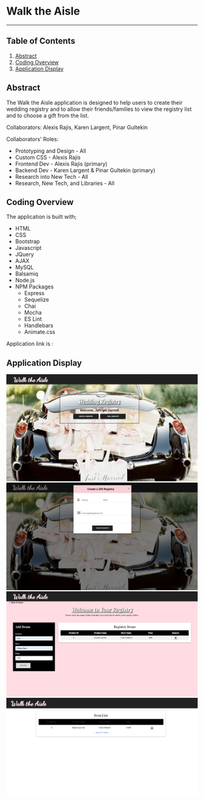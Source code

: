 # Walk the Aisle

---------------
## Table of Contents
1. [Abstract](#abstract)
2. [Coding Overview](#overview)
3. [Application Display](#display)

<a name="abstract"></a>
## Abstract

The Walk the Aisle application is designed to help users to create their wedding registry and to allow their friends/families to view the registry list and to choose a gift from the list.


Collaborators: Alexis Rajis, Karen Largent, Pinar Gultekin

Collaborators' Roles:
* Prototyping and Design - All
* Custom CSS - Alexis Rajis
* Frontend Dev - Alexis Rajis (primary)
* Backend Dev - Karen Largent & Pinar Gultekin (primary) 
* Research into New Tech - All
* Research, New Tech, and Libraries - All

<a name="overview"></a>
## Coding Overview

The application is built with;
* HTML
* CSS
* Bootstrap 
* Javascript
* JQuery 
* AJAX 
* MySQL 
* Balsamiq
* Node.js
* NPM Packages 
  * Express 
  * Sequelize 
  * Chai 
  * Mocha
  * ES Lint
  * Handlebars
  * Animate.css
	
Application link is : 


<a name="display"></a>
## Application Display
<img src="public/images/wta.PNG" alt="app-display">
<br>
<img src="public/images/wta2.PNG" alt="app-display">
<br>
<img src="public/images/wta3.PNG" alt="app-display">
<br>
<img src="public/images/wta4.PNG" alt="app-display">
